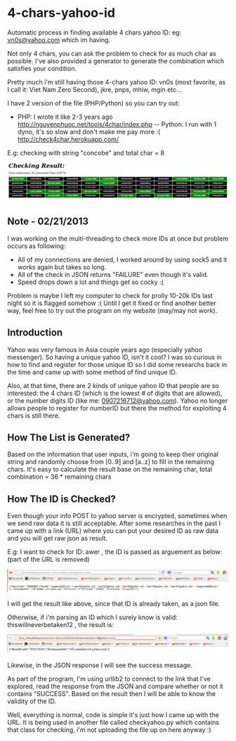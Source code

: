 4-chars-yahoo-id
================

Automatic process in finding available 4 chars yahoo ID: eg: vn0s@yahoo.com which im having.

Not only 4 chars, you can ask the problem to check for as much char as possible. I've also provided a generator to generate the combination which satisfies your condition.

Pretty much i'm still having those 4-chars yahoo ID: vn0s (most favorite, as I call it: Viet Nam Zero Second), jkre, pnps, mhiw, mgin etc...

I have 2 version of the file (PHP/Python) so you can try out:
- PHP: I wrote it like 2-3 years ago
  http://nguyenphuoc.net/tools/4char/index.php
-- Python: I run with 1 dyno, it's so slow and don't make me pay more :(
  http://check4char.herokuapp.com/

E.g: checking with string "concobe" and total char = 8

![Image](/imgs/img1.png?raw=true)

Note - 02/21/2013
-----
I was working on the multi-threading to check more IDs at once but problem occurs as following:
- All of my connections are denied, I worked around by using sock5 and it works again but takes so long.
- All of the check in JSON returns "FAILURE" even though it's valid.
- Speed drops down a lot and things get so cocky :(
 
Problem is maybe I left my computer to check for prolly 10-20k IDs last night so it is flagged somehow :( Until I get it fixed or find another better way, feel free to try out the program on my website (may/may not work).

Introduction
----------------
Yahoo was very famous in Asia couple years ago (especially yahoo messenger). So having a unique yahoo ID, isn't it cool? I was so curious in how to find and register for those unique ID so I did some researchs back in the time and came up with some method of find unique ID.

Also, at that time, there are 2 kinds of unique yahoo ID that people are so interested: the 4 chars ID (which is the lowest # of digits that are allowed), or the number digits ID (like me: 0907216712@yahoo.com). Yahoo no longer allows people to register for numberID but there the method for exploiting 4 chars is still there.

How The List is Generated?
------------
Based on the information that user inputs, i'm going to keep their original string and randomly choose from [0..9] and [a..z] to fill in the remaining chars. It's easy to calculate the result base on the remaining char, total combination = 36 * remaining chars

How The ID is Checked?
-----------
Even though your info POST to yahoo server is encrypted, sometimes when we send raw data it is still acceptable. After some researches in the past I came up with a link (URL) where you can put your desired ID as raw data and you will get raw json as result.

E.g: I want to check for ID: awer , the ID is passed as arguement as below: (part of the URL is removed)

![Image](/imgs/img2.png?raw=true)

I will get the result like above, since that ID is already taken, as a json file.

Otherwise, if i'm parsing an ID which I surely know is valid: thiswillneverbetaken12 , the result is:

![Image](/imgs/img3.png?raw=true)

Likewise, in the JSON response I will see the success message.

As part of the program, I'm using urllib2 to connect to the link that I've explored, read the response from the JSON and compare whether or not it contains "SUCCESS". Based on the result then I will be able to know the validity of the ID.

Well, everything is normal, code is simple it's just how I came up with the URL. It is being used in another file called checkyahoo.py which contains that class for checking, i'm not uploading the file up on here anyway :)
